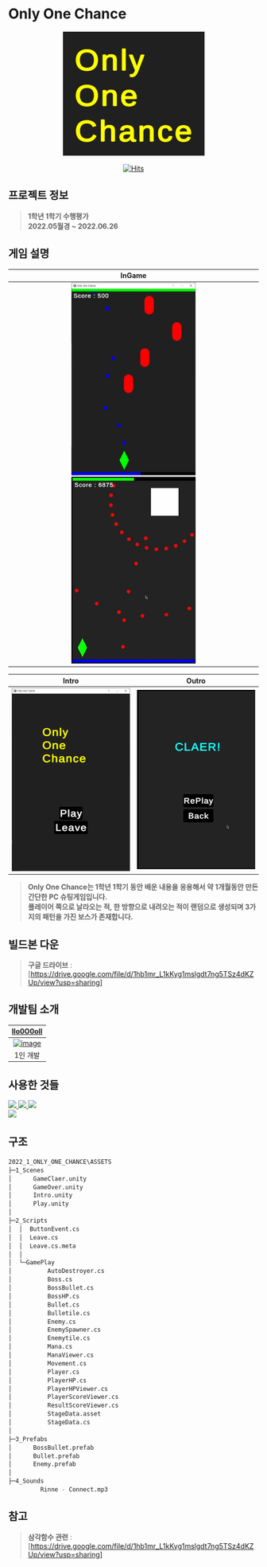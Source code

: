 # Only One Chance

<div align="center">
<a href="#">
  <img alt="image" src="./ReadMe_Image/Title.png">
</a>
<!--타이틀 잘라서 넣어주기-->

[![Hits](https://hits.seeyoufarm.com/api/count/incr/badge.svg?url=https%3A%2F%2Fgithub.com%2FlIo0O0oIl%2F2022_1_Only_One_Chance&count_bg=%23EEEE0E&title_bg=%23555555&icon=&icon_color=%23E7E7E7&title=hits&edge_flat=false)](https://hits.seeyoufarm.com)

</div> <!--가운데 정렬은 여기까지-->

## 프로젝트 정보
> **1학년 1학기 수행평가**  
> **2022.05월경 ~ 2022.06.26**

## 게임 설명
<div align="center">

|  InGame   |
| :-------: |
| <a href="#"> <img alt="image" width="250" src="./ReadMe_Image/InGame1.png"> <img alt="image" width="250" src="./ReadMe_Image/InGame2.png"> </a> |

|   Intro   |   Outro   |
|:---------:|:---------:|
| <a href="#"> <img alt="image" width="250" src="./ReadMe_Image/Intro.png"> </a> | <a href="#"> <img alt="image" width="250" src="./ReadMe_Image/Outro.png"> </a> |

</div>

> **Only One Chance는 1학년 1학기 동안 배운 내용을 응용해서 약 1개월동안 만든 간단한 PC 슈팅게임입니다.**  
> **플레이어 쪽으로 날라오는 적, 한 방향으로 내려오는 적이 랜덤으로 생성되며 3가지의 패턴을 가진 보스가 존재합니다.**

## 빌드본 다운
> **구글 드라이브** : [https://drive.google.com/file/d/1hb1mr_L1kKyg1mslgdt7ng5TSz4dKZUp/view?usp=sharing] <br>

## 개발팀 소개
<div align="center">

| <a href="https://github.com/lIo0O0oIl"> lIo0O0oIl </a> |
| :-----------: |
| <a href="https://github.com/lIo0O0oIl"> <img alt="image" width="200" src="https://github.com/lIo0O0oIl.png"> </a> |
| 1인 개발 |

</div>

## 사용한 것들
<div align="left"> <a href="#">
<img src="https://img.shields.io/badge/unity-%23000000.svg?style=for-the-badge&logo=unity&logoColor=white">
<img src="https://img.shields.io/badge/Visual%20Studio%202022-5C2D91?style=for-the-badge&logo=Visual%20Studio&logoColor=white">
<img src="https://img.shields.io/badge/GitHub-181717?style=for-the-badge&logo=GitHub&logoColor=white">
</a> </div>
<a href="#">
  <img src="https://img.shields.io/badge/Unity_Version-2021.3.8f1-blue?style=flat-square">
</a>

## 구조
```bash
2022_1_ONLY_ONE_CHANCE\ASSETS
├─1_Scenes
│      GameClaer.unity
│      GameOver.unity
│      Intro.unity
│      Play.unity
│
├─2_Scripts
│  │  ButtonEvent.cs
│  │  Leave.cs
│  │  Leave.cs.meta
│  │
│  └─GamePlay
│          AutoDestroyer.cs
│          Boss.cs
│          BossBullet.cs
│          BossHP.cs
│          Bullet.cs
│          Bulletile.cs
│          Enemy.cs
│          EnemySpawner.cs
│          Enemytile.cs
│          Mana.cs
│          ManaViewer.cs
│          Movement.cs
│          Player.cs
│          PlayerHP.cs
│          PlayerHPViewer.cs
│          PlayerScoreViewer.cs
│          ResultScoreViewer.cs
│          StageData.asset
│          StageData.cs
│
├─3_Prefabs
│      BossBullet.prefab
│      Bullet.prefab
│      Enemy.prefab
│
├─4_Sounds
         Rinne - Connect.mp3
```

## 참고
> **삼각함수 관련** : [https://drive.google.com/file/d/1hb1mr_L1kKyg1mslgdt7ng5TSz4dKZUp/view?usp=sharing] <br>
